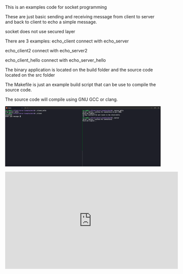 This is an examples code for socket programming

These are just basic sending and receiving message from client to server and back to client to echo a simple message. 

socket does not use secured layer

There are 3 examples:
echo_client connect with echo_server

echo_client2 connect with echo_server2

echo_client_hello connect with echo_server_hello

The binary application is located on the build folder and the source code located on the src folder

The Makefile is just an example build script that can be use to compile the source code. 

The source code will compile using GNU GCC or clang. 


![Socket Programming](https://github.com/htanama/Client-Server-Examples/blob/main/socket-programming.png)

<iframe width="560" height="315" src="https://www.youtube.com/embed/cOeKykAYw-4?si=4A8BrRFv7ScRIQAP" title="YouTube video player" frameborder="0" allow="accelerometer; autoplay; clipboard-write; encrypted-media; gyroscope; picture-in-picture; web-share" referrerpolicy="strict-origin-when-cross-origin" allowfullscreen></iframe>
